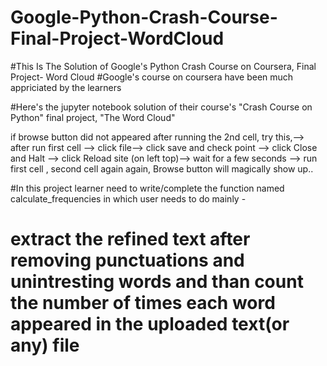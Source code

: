 # Google-Python-Crash-Course-Final-Project-WordCloud
#This Is The Solution of Google's Python Crash Course on Coursera, Final Project- Word Cloud
#Google's course on coursera have been much appriciated by the learners

#Here's the jupyter notebook solution of their course's "Crash Course on Python" final project, "The Word Cloud"

if browse button did not appeared after running the 2nd cell, try this,--> after run first cell --> click file--> click save and check point --> click Close and Halt --> click Reload site (on left top)--> wait for a few seconds --> run first cell , second cell again again, Browse button will magically show up..  

#In this project learner need to write/complete the function named calculate_frequencies in which user needs to do mainly - 
# extract the refined text after removing punctuations and unintresting words and than count the number of times each word appeared in the uploaded text(or any) file


